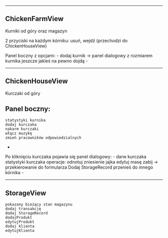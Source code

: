 ---------------
ChickenFarmView
---------------

Kurniki od góry oraz magazyn

2 przyciski na każdym kórniku: usuń, wejdź (przechodzi do ChickenHouseView)

Panel boczny z opcjami:
    -
    dodaj kurnik -> panel dialogowy z rozmiarem kurnika
    jeszcze jakieś na pewno dojdą
    -

----------------
ChickenHouseView
----------------

Kurczaki od góry

Panel boczny:
-
    statystyki kurnika
    dodaj kurczaka
    nakarm kurczaki
    włącz muzykę
    zmień pracowników odpowiedzialnych
-
Po kliknięciu kurczaka pojawia się panel dialogowy:
    -
    dane kurczaka
    statystyki kurczaka
    operacje:
    odnotuj zniesienie jajka
    edytuj masę
    zabij -> przekierowanie do formularza Dodaj StorageRecord
    przenieś do innego kórnika
	-
	
-----------
StorageView
-----------
    pokazany bieżący stan magazynu
    dodaj transakcję
    dodaj StorageRecord
    dodajProdukt
    edytujProdukt
    dodaj klienta
    edytujKlienta
